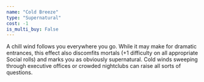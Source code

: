 ```yaml
---
name: "Cold Breeze"
type: "Supernatural"
cost: -1
is_multi_buy: False
---
```


A chill wind follows you everywhere you go. While it may make for dramatic entrances, this effect also discomfits mortals (+1 difficulty on all appropriate Social rolls) and marks you as obviously supernatural. Cold winds sweeping through executive offices or crowded nightclubs can raise all sorts of questions.